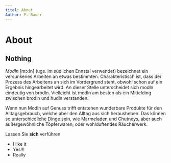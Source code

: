 ```yaml
---
titel: About
Author: P. Bauer
---
```

#  About
## Nothing
*Modln* [&#x006d;&#x0254;&#x02d0;&#x006c;&#x006e;] (ugs. im südlichen Ennstal verwendet) bezeichnet ein versunkenes Arbeiten an etwas bestimmten. Charakteristisch ist, dass der Prozess des Arbeitens an sich im Vordergrund steht, obwohl schon auf ein Ergebnis hingearbeitet wird. An dieser Stelle unterscheidet sich modln eindeutig von brodln. Vielleicht ist modln am besten als ein Mittelding zwischen brodln und hudln verstanden.
            
Wenn nun Modln auf Genuss trifft entstehen wunderbare Produkte für den Alltagsgebrauch, welche aber den Alltag aus sich herausheben. Das können so unterschiedliche Dinge sein, wie Marmeladen und Chutneys, aber auch außergewöhnliche Töpferwaren, oder wohlduftendes Räucherwerk.
        
Lassen Sie **sich** verführen

- I like it
- Yes!!!
- Really


